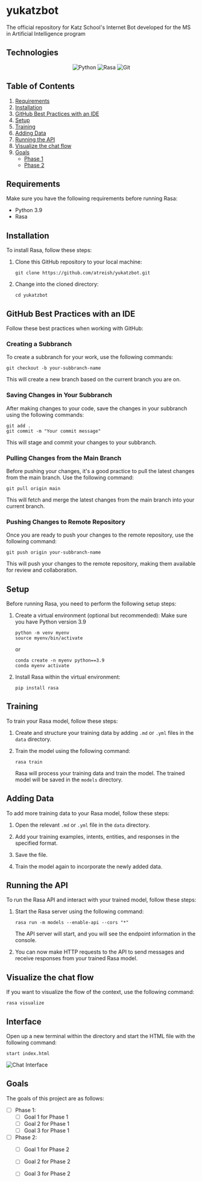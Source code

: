 # yukatzbot
The official repository for Katz School's Internet Bot developed for the MS in Artificial Intelligence program

## Technologies
<div align="center">   

 ![Python](https://img.shields.io/badge/python-3670A0?style=for-the-badge&logo=python&logoColor=ffdd54)
 ![Rasa](https://img.shields.io/badge/Rasa-3.5.10-blue?style=for-the-badge&logo=rasa&logoColor=white)
 ![Git](https://img.shields.io/badge/git-%23F05033.svg?style=for-the-badge&logo=git&logoColor=white)

</div>

## Table of Contents
1. [Requirements](#requirements)
2. [Installation](#installation)
3. [GitHub Best Practices with an IDE](#github-best-practices-with-an-ide)
4. [Setup](#setup)
5. [Training](#training)
6. [Adding Data](#adding-data)
7. [Running the API](#running-the-api)
8. [Visualize the chat flow](#visualize-the-chat-flow)
9. [Goals](#goals)
   - [Phase 1](#phase-1)
   - [Phase 2](#phase-2)



## Requirements
Make sure you have the following requirements before running Rasa:
- Python 3.9
- Rasa

## Installation
To install Rasa, follow these steps:

1. Clone this GitHub repository to your local machine:
    ```
    git clone https://github.com/atreish/yukatzbot.git
    ```

2. Change into the cloned directory:
    ```
    cd yukatzbot
    ```

## GitHub Best Practices with an IDE
Follow these best practices when working with GitHub:

### Creating a Subbranch
To create a subbranch for your work, use the following commands:
  ```
  git checkout -b your-subbranch-name
  ```
 
  This will create a new branch based on the current branch you are on.
  
### Saving Changes in Your Subbranch
After making changes to your code, save the changes in your subbranch using the following commands:
   ```
  git add .
  git commit -m "Your commit message"
   ```
   This will stage and commit your changes to your subbranch.
  


### Pulling Changes from the Main Branch
Before pushing your changes, it's a good practice to pull the latest changes from the main branch. Use the following command:
  ```
  git pull origin main
   ```
  This will fetch and merge the latest changes from the main branch into your current branch.

### Pushing Changes to Remote Repository
Once you are ready to push your changes to the remote repository, use the following command:
   ```
   git push origin your-subbranch-name
   ```
  This will push your changes to the remote repository, making them available for review and collaboration.
  
## Setup
Before running Rasa, you need to perform the following setup steps:

1. Create a virtual environment (optional but recommended):
     Make sure you have Python version 3.9
     ```
     python -m venv myenv
     source myenv/bin/activate
     ```
     or
     ```
     conda create -n myenv python==3.9
     conda myenv activate
     ```

2. Install Rasa within the virtual environment:
    ```
    pip install rasa
    ```

## Training
To train your Rasa model, follow these steps:

1. Create and structure your training data by adding `.md` or `.yml` files in the `data` directory.

2. Train the model using the following command:
    ```
    rasa train
    ```
    Rasa will process your training data and train the model. The trained model will be saved in the `models` directory.

## Adding Data
To add more training data to your Rasa model, follow these steps:

1. Open the relevant `.md` or `.yml` file in the `data` directory.

2. Add your training examples, intents, entities, and responses in the specified format.

3. Save the file.

4. Train the model again to incorporate the newly added data.

## Running the API
To run the Rasa API and interact with your trained model, follow these steps:

1. Start the Rasa server using the following command:
    ```
    rasa run -m models --enable-api --cors "*"
    ```
    The API server will start, and you will see the endpoint information in the console.

2. You can now make HTTP requests to the API to send messages and receive responses from your trained Rasa model.

## Visualize the chat flow
If you want to visualize the flow of the context, use the following command:
   ```
   rasa visualize
   ```
  
## Interface
Open up a new terminal within the directory and start the HTML file with the following command:
   ```
   start index.html
   ```
   
![Chat Interface](https://github.com/atreish/yukatzbot/assets/37763863/20f7f270-64b7-47ad-b2c7-6c4f2855cc0f)

## Goals
The goals of this project are as follows:

- [ ] Phase 1:
  - [ ] Goal 1 for Phase 1
  - [ ] Goal 2 for Phase 1
  - [ ] Goal 3 for Phase 1

- [ ] Phase 2:
  - [ ] Goal 1 for Phase 2
  - [ ] Goal 2 for Phase 2
  - [ ] Goal 3 for Phase 2
    
